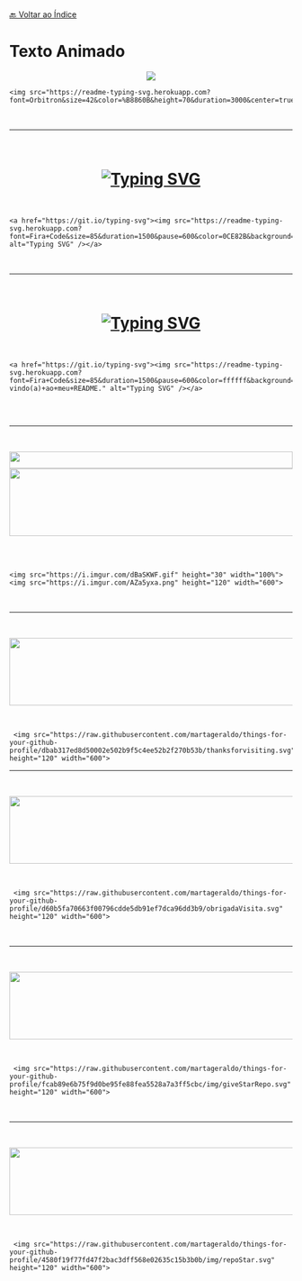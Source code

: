 <br>[🔙 Voltar ao Índice](./README.md)<br>

# Texto Animado

<!--<img src="https://i.imgur.com/x1KbuCq.gif" width="500">-->


<p align="center">
<img src="https://readme-typing-svg.herokuapp.com?font=Orbitron&size=42&color=%B8860B&height=75&duration=3000&center=true&lines=%F0%9F%85%B6%F0%9F%86%81%F0%9F%85%B4%F0%9F%85%B4%F0%9F%86%83%F0%9F%85%B8%F0%9F%85%BD%F0%9F%85%B6%F0%9F%86%82">
  </p>
  
  ``` 
  <img src="https://readme-typing-svg.herokuapp.com?font=Orbitron&size=42&color=%B8860B&height=70&duration=3000&center=true&lines=%F0%9F%85%B6%F0%9F%86%81%F0%9F%85%B4%F0%9F%85%B4%F0%9F%86%83%F0%9F%85%B8%F0%9F%85%BD%F0%9F%85%B6%F0%9F%86%82"> 
  
```

<br>

---

<br>


<h1 align = "center">
<a href="https://git.io/typing-svg"><img src="https://readme-typing-svg.herokuapp.com?font=Fira+Code&size=85&duration=1500&pause=600&color=0CE82B&background=cc208e&center=true&vCenter=true&multiline=true&width=1920&height=384&lines=Hello+There!;My+name+is+Marta+Geraldo%2C;Welcome+to+my+README." alt="Typing SVG" /></a>
</h1>

<br>

 ```
 <a href="https://git.io/typing-svg"><img src="https://readme-typing-svg.herokuapp.com?font=Fira+Code&size=85&duration=1500&pause=600&color=0CE82B&background=cc208e&center=true&vCenter=true&multiline=true&width=1920&height=384&lines=Hello+There!;My+name+is+Marta+Geraldo%2C;Welcome+to+my+README." alt="Typing SVG" /></a>
 ``` 
 
 <br>
 
 ---
 
 <br>
 
 <h1 align = "center">
<a href="https://git.io/typing-svg"><img src="https://readme-typing-svg.herokuapp.com?font=Fira+Code&size=85&duration=1500&pause=600&color=ffffff&background=4481eb&center=true&vCenter=true&multiline=true&width=1920&height=384&lines=Olá!+Tudo+Bem?;Meu+nome+é+Marta+Geraldo%2C;Bem-vindo(a)+ao+meu+README." alt="Typing SVG" /></a>
</h1>


<br>

 ```
<a href="https://git.io/typing-svg"><img src="https://readme-typing-svg.herokuapp.com?font=Fira+Code&size=85&duration=1500&pause=600&color=ffffff&background=4481eb&center=true&vCenter=true&multiline=true&width=1920&height=384&lines=Olá!+Tudo+Bem?;Meu+nome+é+Marta+Geraldo%2C;Bem-vindo(a)+ao+meu+README." alt="Typing SVG" /></a>
 
 
 ```
 
<br>

---

<br>

<p align="center">
<img src="https://i.imgur.com/dBaSKWF.gif" height="30" width="100%">
<img src="https://i.imgur.com/AZa5yxa.png" height="120" width="600">
</p>

<br>
<br>
  
```
<img src="https://i.imgur.com/dBaSKWF.gif" height="30" width="100%">
<img src="https://i.imgur.com/AZa5yxa.png" height="120" width="600">

```
                                                                                                                                                     
 
<br>                                                                                                                                                

---

<br>

<p align="center">
 <img src="https://raw.githubusercontent.com/martageraldo/things-for-your-github-profile/dbab317ed8d50002e502b9f5c4ee52b2f270b53b/thanksforvisiting.svg" height="120" width="600">      
 </p>
 

<br>

```
 <img src="https://raw.githubusercontent.com/martageraldo/things-for-your-github-profile/dbab317ed8d50002e502b9f5c4ee52b2f270b53b/thanksforvisiting.svg" height="120" width="600">  

```

---

<br>

<p align="center">
 <img src="https://raw.githubusercontent.com/martageraldo/things-for-your-github-profile/d60b5fa70663f00796cdde5db91ef7dca96dd3b9/obrigadaVisita.svg" height="120" width="600">      
 </p>
 

<br>

```
 <img src="https://raw.githubusercontent.com/martageraldo/things-for-your-github-profile/d60b5fa70663f00796cdde5db91ef7dca96dd3b9/obrigadaVisita.svg" height="120" width="600">  

```

<br>

---

<br>

<p align="center">
 <img src="https://raw.githubusercontent.com/martageraldo/things-for-your-github-profile/fcab89e6b75f9d0be95fe88fea5528a7a3ff5cbc/img/giveStarRepo.svg" height="120" width="600">      
 </p>
 

<br>

```
 <img src="https://raw.githubusercontent.com/martageraldo/things-for-your-github-profile/fcab89e6b75f9d0be95fe88fea5528a7a3ff5cbc/img/giveStarRepo.svg" height="120" width="600">  

```

<br>

---

<br>

<p align="center">
 <img  align="center" src="https://raw.githubusercontent.com/martageraldo/things-for-your-github-profile/4580f19f77fd47f2bac3dff568e02635c15b3b0b/img/repoStar.svg" height="120" width="600">      
</p>
 

<br>

```
 <img src="https://raw.githubusercontent.com/martageraldo/things-for-your-github-profile/4580f19f77fd47f2bac3dff568e02635c15b3b0b/img/repoStar.svg" height="120" width="600">  

```

<br>


